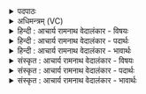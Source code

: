 <details><summary>पदपाठः</summary>

आ꣢। नः꣣। वि꣡श्वा꣢꣯सु। ह꣡व्य꣢꣯म्। इ꣡न्द्र꣢꣯म्। स꣣म꣡त्सु꣢। स꣣। म꣡त्सु꣢꣯। भू꣣षत। उ꣡प꣢꣯। ब्र꣡ह्मा꣢꣯णि। स꣡व꣢꣯नानि। वृ꣣त्रहन्। वृत्र। हन्। परमज्याः꣢। प꣣रम। ज्याः꣢। ऋ꣣चीषम। १४९२।
</details>

<details><summary>अधिमन्त्रम् (VC)</summary>

- इन्द्रः
- नृमेधपुरुमेधावाङ्गिरसौ
- बार्हतः प्रगाथः (विषमा बृहती, समा सतोबृहती)
- मध्यमः
</details>

<details><summary>हिन्दी : आचार्य रामनाथ वेदालंकार - विषयः</summary>

प्रथम ऋचा की व्याख्या पूर्वार्चिक में २६९ क्रमाङ्क पर परमेश्वर के विषय में की गयी थी। यहाँ विघ्न दूर करने के लिए परमात्मा और राजा से प्रार्थना करते हैं।
</details>

<details><summary>हिन्दी : आचार्य रामनाथ वेदालंकार - पदार्थः</summary>

पदार्थान्वयभाषाः -  हे राष्ट्रवासी जनो ! तुम (विश्वासु समत्सु) सब देवासुरसंग्रामों में (नः) हम प्रजाजनों के (हव्यम्) आह्वान करने योग्य (इन्द्रम्) परमात्मा वा राजा को (आभूषत) स्वागत-गानों से अलङ्कृत करो। हे (वृत्रहन्) विघ्न-विदारक,पाप-दल के विध्वंसक, (ऋचीषम) स्तोताओं को मान देनेवाले परमात्मन् वा राजन् ! (परमज्याः) प्रबल आन्तरिक तथा बाह्य शत्रुओं को विनष्ट करनेवाले आप,हमारे (ब्रह्माणि) ब्रह्मयज्ञों में,तथा (सवनानि) सोमयाग के प्रातः-सवन,माध्यन्दिन-सवन और सायं-सवनों में (उप) आओ ॥१॥
</details>

<details><summary>हिन्दी : आचार्य रामनाथ वेदालंकार - भावार्थः</summary>

भावार्थभाषाः -  जैसे जगदीश्वर नास्तिक पापियों को दण्ड देकर और धर्मात्मा आस्तिक लोगों से मित्रता करके धार्मिकता का पोषण करता है,वैसे ही राजा भी करे ॥१॥
</details>

<details><summary>संस्कृत : आचार्य रामनाथ वेदालंकार - विषयः</summary>

तत्र प्रथमा ऋक् पूर्वार्चिके २६९ क्रमाङ्के परमेश्वरविषये व्याख्याता। अत्र विघ्ननिवारणाय परमात्मा नृपतिश्च प्रार्थ्यते।
</details>

<details><summary>संस्कृत : आचार्य रामनाथ वेदालंकार - पदार्थः</summary>

पदार्थान्वयभाषाः -  हे राष्ट्रवासिनो जनाः ! यूयम् (विश्वासु समत्सु) सर्वेषु देवासुरसंग्रामेषु (नः) प्रजाजनानाम् अस्माकम् (हव्यम्) आह्वातुं योग्यम् (इन्द्रम्) परमात्मानं नृपतिं वा (आभूषत) स्वागतगानैः अलङ्कुरुत। हे (वृत्रहन्) विघ्नविदारक पापदलविध्वंसक (ऋचीषम२) स्तोतॄणां मानप्रद परमात्मन् राजन् वा ![ऋचन्ति स्तुवन्तीति ऋचीषाः तान् मानयतीति ऋचीषमः। ऋच् स्तुतौ,बाहुलकादौणादिक ईषन् प्रत्ययः।] (परमज्याः) परमान् प्रबलान् आन्तरान् बाह्यांश्च शत्रून् जिनाति हिनस्तीति तथाविधः त्वम् अस्माकम् (ब्रह्माणि) ब्रह्मयज्ञान् (सवनानि) सोमयागस्य प्रातर्माध्यन्दिनसायंसवनानि च (उप) उपागच्छ ॥१॥
</details>

<details><summary>संस्कृत : आचार्य रामनाथ वेदालंकार - भावार्थः</summary>

भावार्थभाषाः -  यथा जगदीश्वरो नास्तिकान् पापान् दण्डयित्वा धर्मात्मभिरास्तिकैश्च सख्यं विधाय धार्मिकतां पुष्णाति तथैव नृपतिरपि कुर्यात् ॥१॥
</details>